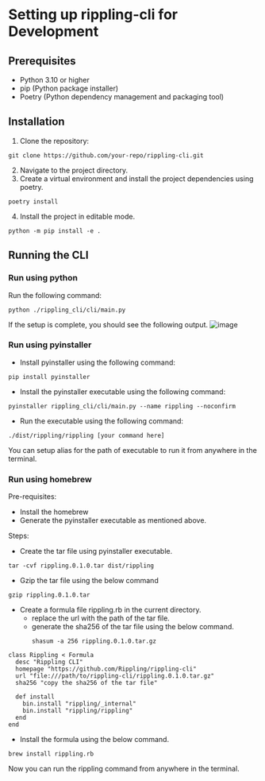# Setting up rippling-cli for Development

## Prerequisites

- Python 3.10 or higher
- pip (Python package installer)
- Poetry (Python dependency management and packaging tool)

## Installation

1. Clone the repository:
```
git clone https://github.com/your-repo/rippling-cli.git
```
2. Navigate to the project directory.
3. Create a virtual environment and install the project dependencies using poetry.
```
poetry install
```
4. Install the project in editable mode.
```
python -m pip install -e .
```

## Running the CLI

### Run using python
Run the following command:
```
python ./rippling_cli/cli/main.py
```
If the setup is complete, you should see the following output.
![image](https://github.com/Rippling/rippling-cli/assets/88705494/32909c62-f0b4-429a-b288-1b0cbe82089e)

### Run using pyinstaller
- Install pyinstaller using the following command:
```
pip install pyinstaller
```
- Install the pyinstaller executable using the following command:
```
pyinstaller rippling_cli/cli/main.py --name rippling --noconfirm
```
- Run the executable using the following command:
```
./dist/rippling/rippling [your command here]
```
You can setup alias for the path of executable to run it from anywhere in the terminal.

### Run using homebrew 

Pre-requisites:
- Install the homebrew
- Generate the pyinstaller executable as mentioned above.


Steps:
- Create the tar file using pyinstaller executable.
```
tar -cvf rippling.0.1.0.tar dist/rippling
```
- Gzip the tar file using the below command
```
gzip rippling.0.1.0.tar
```
- Create a formula file rippling.rb in the current directory.
  - replace the url with the path of the tar file.
  - generate the sha256 of the tar file using the below command.
      ```
     shasum -a 256 rippling.0.1.0.tar.gz
      ```
```angular2html
class Rippling < Formula
  desc "Rippling CLI"
  homepage "https://github.com/Rippling/rippling-cli"
  url "file:///path/to/rippling-cli/rippling.0.1.0.tar.gz"
  sha256 "copy the sha256 of the tar file"

  def install
  	bin.install "rippling/_internal"
    bin.install "rippling/rippling"
  end
end
```
- Install the formula using the below command.
```
brew install rippling.rb
```
Now you can run the rippling command from anywhere in the terminal.